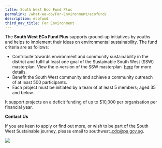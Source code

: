 ```yaml
---
title: South West Eco Fund Plus
permalink: /what-we-do/For-Environment/ecofund/
description: ecofund
third_nav_title: For Environment
---
```

The **South West ECo Fund Plus** supports ground-up initiatives by youths and helps to implement their ideas on environmental sustainability. The fund criteria are as follows:  

*   Contribute towards environment and community sustainability in the district and fulfil at least one goal of the Sustainable South West (SSW) masterplan. View the e-version of the SSW masterplan  [here](https://www.cdc.gov.sg/docs/librariesprovider6/documents-swcdc/pdf-files/ssw_digital-29-10-19.pdf?sfvrsn=1933014e_6) for more details.
*   Benefit the South West community and achieve a community outreach of at least 500 participants.
*   Each project must be initiated by a team of at least 5 members; aged 35 and below.

It support projects on a deficit funding of up to $10,000 per organisation per financial year. 

**Contact Us**   
  
If you are keen to apply or find out more, or wish to be part of the South West Sustainable journey, please email to southwest\_cdc@pa.gov.sg.

![](/images/What%20We%20Do/For%20Environment/south-west-eco-fund-plus.jpg)
